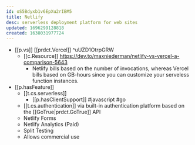 ```yaml
---
id: oS5Bdyxb1v6EpXu2rIBM5
title: Netlify
desc: serverless deployment platform for web sites
updated: 1696299128818
created: 1638031977724
---
```




- [[p.vs]] [[prdct.Vercel]]  ^uUZD1OtrpGRW
  - [[c.Resource]] https://dev.to/maxniederman/netlify-vs-vercel-a-comparison-5643
    - Netlify bills based on the number of invocations, whereas Vercel bills based on GB-hours since you can customize your serveless function instances. 
- [[p.hasFeature]] 
  - [[t.cs.serverless]]
    - [[p.hasClientSupport]] #javascript #go
  - [[t.cs.authentication]] via built-in authentication platform based on the [[GoTrue|prdct.GoTrue]] API 
  - Netlify Forms
  - Netlify Analytics (Paid)
  - Split Testing
  - Allows commercial use
